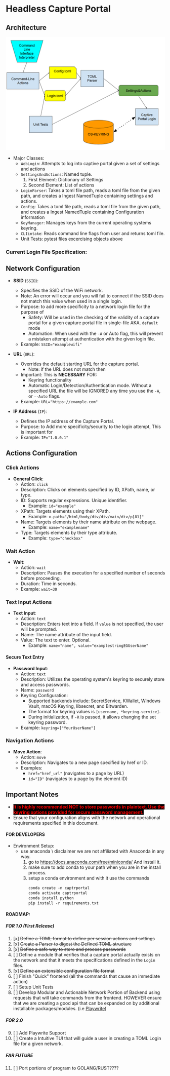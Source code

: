 # Headless Capture Portal
## Architecture
!["TOML Capture Portal Diagram"](./images/TOML-Capture-Architecture.png)
* Major Classes:
    * `WebLogin`: Attempts to log into captive portal given a set of settings and actions
    * `SettingsAndActions`: Named tuple.
        1. First Element: Dictionary of Settings
        2. Second Element: List of actions
    * `LoginParser`: Takes a toml file path, reads a toml file from the given path, and creates a Ingest NamedTuple containing settings and actions.
    * `Config`: Takes a toml file path, reads a toml file from the given path, and creates a Ingest NamedTuple containing Configuration information
    * `KeyManager`: Manages keys from the current operating systems keyring.
    * `CLIintake`: Reads command line flags from user and returns toml file.
    * Unit Tests: pytest files excercising objects above

### Current Login File Specification:

## Network Configuration

- **SSID** (`SSID`): 
  - Specifies the SSID of the WiFi network.
  - Note: An error will occur and you will fail to connect if the SSID does not match this value when used in a single login.
  - Purpose: to add more specificity to a network login file for the purpose of 
    - Safety: Will be used in the checking of the validity of a capture portal for a given capture portal file in single-file AKA. `default` mode
    - Automation: When used with the `-A` or Auto flag, this will prevent a mistaken attempt at authentication with the given login file. 
  - Example: `SSID="examplewifi"`

- **URL** (`URL`):
  - Overrides the default starting URL for the capture portal. 
    - Note: if the URL does not match then 
  - Important: This is **NECESSARY** FOR:
    -  Keyring functionality
    - Automatic Login/Detection/Authentication mode. Without a specified URL the file will be IGNORED any time you use the `-A`, or `--Auto` flags. 
  - Example: `URL="https://example.com"`

- **IP Address** (`IP`):
  - Defines the IP address of the Capture Portal.
  - Purpose: to Add more specificity/security to the login attempt, This is important for 
  - Example: `IP="1.0.0.1"`

## Actions Configuration

### Click Actions

- **General Click**:
  - Action: `click`
  - Description: Clicks on elements specified by ID, XPath, name, or type.
  - ID: Supports regular expressions. Unique identifier.
    - Example: `id="example"`
  - XPath: Targets elements using their XPath.
    - Example: `x-path="/html/body/div/div/main/div/p[81]"`
  - Name: Targets elements by their name attribute on the webpage.
    - Example: `name="examplename"`
  - Type: Targets elements by their type attribute.
    - Example: `type="checkbox"`

### Wait Action

- **Wait**:
  - Action: `wait`
  - Description: Pauses the execution for a specified number of seconds before proceeding.
  - Duration: Time in seconds.
  - Example: `wait=30`

### Text Input Actions

- **Text Input**:
  - Action: `text`
  - Description: Enters text into a field. If `value` is not specified, the user will be prompted.
  - Name: The name attribute of the input field.
  - Value: The text to enter. Optional.
    - Example: `name="name", value="examplestringEGUserName"`

#### Secure Text Entry
- **Password Input**:
  - Action: `text`
  - Description: Utilizes the operating system's keyring to securely store and access passwords.
  - Name: `password`
  - Keyring Configuration:
    - Supported backends include: SecretService, KWallet, Windows Vault, macOS Keyring, libsecret, and Bitwarden.
    - The format for keyring values is `[username, *keyring-service]`.
    - During initialization, if `-R` is passed, it allows changing the set keyring password.
  - Example: `keyring=["YourUserName"]`

### Navigation Actions

- **Move Action**:
  - Action: `move`
  - Description: Navigates to a new page specified by href or ID.
  - Examples:
    - `href="href_url"` (navigates to a page by URL)
    - `id="ID"` (navigates to a page by the element ID)

## Important Notes

- <span style="color: red; font-weight: bold; background-color: black;">It is highly recommended NOT to store passwords in plaintext. Use the keyring options provided for secure password management.</span>
- Ensure that your configuration aligns with the network and operational requirements specified in this document.




#### FOR DEVELOPERS
* Environment Setup:
    * use anaconda \\ disclaimer we are not affiliated with Anaconda in any way.
        1. go to <https://docs.anaconda.com/free/miniconda/>  And install it.
        2. make sure to add conda to your path when you are in the install process.
        3. setup a conda environment and with it use the commands 
            ```
            conda create -n captrportal
            conda activate captrportal
            conda install python
            pip install -r requirements.txt
            ```

#### ROADMAP:
##### FOR  1.0 (First Release)
1. [x] ~~Define a TOML format to define per session actions and settings~~
2. [x] ~~Create a Parser to digest the Defined TOML structure~~
3. [x] ~~Define a safe way to store and process passwords~~
4. [ ] Define a module that verifies that a capture portal actually exists on the network and that it meets the specifications defined in the `Login` files.
5. [x] ~~Define an extensible configuration file format~~
6. [ ] Finish "Quick" frontend (all the commands that cause an immediate action)
7. [ ] Setup Unit Tests 
8. [ ] Develop Modular and Actionable Network Portion of Backend using requests that will take commands from the frontend. HOWEVER ensure that we are creating a good api that can be expanded on by additional installable packages/modules. (i.e [Playwrite](https://playwright.dev/python/docs/intro)) 
##### FOR 2.0
9. [ ] Add Playwrite Support
10. [ ] Create a Intuitive TUI that will guide a user in creating a TOML Login file for a given network. 
##### FAR FUTURE
11. [ ] Port portions of program to GOLANG/RUST????
